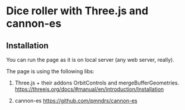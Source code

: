 # Dice roller with Three.js and cannon-es

## Installation

You can run the page as it is on local server (any web server, really).

The page is using the following libs:

1) Three.js + their addons OrbitControls and mergeBufferGeometries.
   https://threejs.org/docs/#manual/en/introduction/Installation


2) cannon-es
   https://github.com/pmndrs/cannon-es